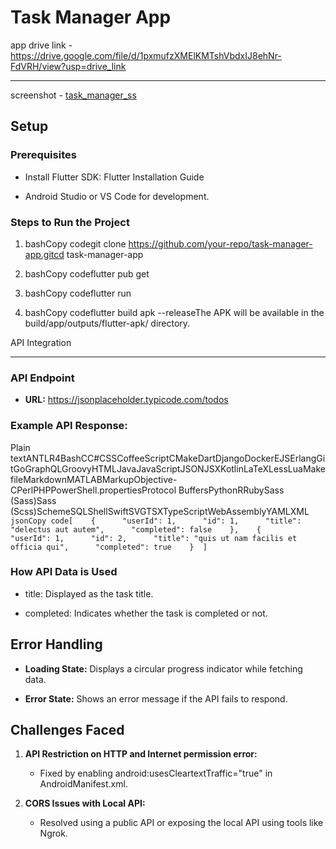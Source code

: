 Task Manager App
================

app drive link - https://drive.google.com/file/d/1pxmufzXMElKMTshVbdxIJ8ehNr-FdVRH/view?usp=drive_link

----
screenshot -  [task_manager_ss](https://github.com/user-attachments/assets/ac725126-51a1-4815-a685-3b356a02721f)

Setup
-----

### Prerequisites

*   Install Flutter SDK: Flutter Installation Guide
    
*   Android Studio or VS Code for development.
    

### Steps to Run the Project

1.  bashCopy codegit clone https://github.com/your-repo/task-manager-app.gitcd task-manager-app
    
2.  bashCopy codeflutter pub get
    
3.  bashCopy codeflutter run
    
4.  bashCopy codeflutter build apk --releaseThe APK will be available in the build/app/outputs/flutter-apk/ directory.
    

API Integration

---------------

### API Endpoint

*   **URL:** https://jsonplaceholder.typicode.com/todos
    

### Example API Response:

Plain textANTLR4BashCC#CSSCoffeeScriptCMakeDartDjangoDockerEJSErlangGitGoGraphQLGroovyHTMLJavaJavaScriptJSONJSXKotlinLaTeXLessLuaMakefileMarkdownMATLABMarkupObjective-CPerlPHPPowerShell.propertiesProtocol BuffersPythonRRubySass (Sass)Sass (Scss)SchemeSQLShellSwiftSVGTSXTypeScriptWebAssemblyYAMLXML`   jsonCopy code[    {      "userId": 1,      "id": 1,      "title": "delectus aut autem",      "completed": false    },    {      "userId": 1,      "id": 2,      "title": "quis ut nam facilis et officia qui",      "completed": true    }  ]   `

### How API Data is Used

*   title: Displayed as the task title.
    
*   completed: Indicates whether the task is completed or not.
    

Error Handling
--------------

*   **Loading State:** Displays a circular progress indicator while fetching data.
    
*   **Error State:** Shows an error message if the API fails to respond.
    

Challenges Faced
----------------

1.  **API Restriction on HTTP and Internet permission error:**
    
    *   Fixed by enabling android:usesCleartextTraffic="true" in AndroidManifest.xml.
        
2.  **CORS Issues with Local API:**
    
    *   Resolved using a public API or exposing the local API using tools like Ngrok.
        



